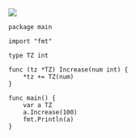 <img src="https://github.com/KenNaNa/go_learing/blob/master/img/41.png">

```
package main

import "fmt"

type TZ int

func (tz *TZ) Increase(num int) {
	*tz += TZ(num)
}

func main() {
	var a TZ
	a.Increase(100)
	fmt.Println(a)
}
```
